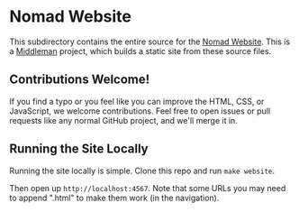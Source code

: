 # Nomad Website

This subdirectory contains the entire source for the [Nomad Website][nomad].
This is a [Middleman][middleman] project, which builds a static site from these
source files.

## Contributions Welcome!

If you find a typo or you feel like you can improve the HTML, CSS, or
JavaScript, we welcome contributions. Feel free to open issues or pull requests
like any normal GitHub project, and we'll merge it in.

## Running the Site Locally

Running the site locally is simple. Clone this repo and run `make website`.

Then open up `http://localhost:4567`. Note that some URLs you may need to append
".html" to make them work (in the navigation).

[middleman]: https://www.middlemanapp.com
[nomad]: https://www.nomadproject.io
